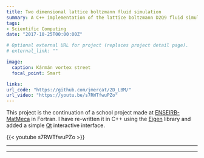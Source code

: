 ```yaml
---
title: Two dimensional lattice boltzmann fluid simulation
summary: A C++ implementation of the lattice boltzmann D2Q9 fluid simulation with immersed boundaries.
tags:
- Scientific Computing
date: "2017-10-25T00:00:00Z"

# Optional external URL for project (replaces project detail page).
# external_link: ""

image:
  caption: Kármán vortex street
  focal_point: Smart

links:
url_code: "https://github.com/jmercat/2D_LBM/"
url_video: "https://youtu.be/s7RWTfwuPZo"
---
```



This project is the continuation of a school project made at [ENSEIRB-MatMeca](https://enseirb-matmeca.bordeaux-inp.fr) in Fortran. I have re-written it in C++ using the [Eigen](https://eigen.tuxfamily.org/index.php?title=Main_Page) library and added a simple [Qt](https://www.qt.io/) interactive interface.

{{< youtube s7RWTfwuPZo >}}

---

<script type="text/javascript" src="{{ <body>
  <canvas id="glCanvas" width="640" height="480"></canvas>
  main();
  
  //
  // Début ici
  //
  function main() {
    const canvas = document.querySelector("#glCanvas");
    // Initialisation du contexte WebGL
    const gl = canvas.getContext("webgl");
  
    // Continuer seulement si WebGL est disponible et fonctionnel
    if (!gl) {
      alert("Impossible d'initialiser WebGL. Votre navigateur ou votre machine peut ne pas le supporter.");
      return;
    }
  
    // Définir la couleur d'effacement comme étant le noir, complètement opaque
    gl.clearColor(0.0, 0.0, 0.0, 1.0);
    // Effacer le tampon de couleur avec la couleur d'effacement spécifiée
    gl.clear(gl.COLOR_BUFFER_BIT|gl.DEPTH_BUFFER_BIT);
  }
</body> }}" defer> </script>

---
